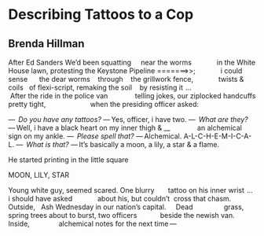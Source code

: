 # Describing Tattoos to a Cop
## Brenda Hillman
After Ed Sanders
We’d been squatting     near the worms
            in the White House lawn, protesting
the Keystone Pipeline =$=$=$=$=$=$=>>;
            i could sense      the dear worms
   through    the grillwork fence,
            twists & coils   of flexi-script, remaking
the soil    by resisting it    ...
                           After the ride in the police van
             telling jokes, our ziplocked handcuffs
pretty tight,
                      when the presiding officer asked:

—  _Do you have any tattoos?_
— Yes, officer, i have two.
—  _What are they?_
— Well, i have a black heart on my inner thigh & __
             an alchemical sign on my ankle.
—  _Please spell that?_
— Alchemical. A-L-C-H-E-M-I-C-A-L.
—  _What is that?_
— It’s basically a moon, a lily, a star & a flame.

He started printing in the little square

MOON, LILY, STAR


Young white guy, seemed scared. One blurry
      tattoo on his inner wrist    ...     i should have asked
            about his, but couldn’t
 cross that chasm.     Outside,   Ash
Wednesday in our nation’s capital.     Dead
               grass, spring trees
about to burst, two officers
           beside the newish van. Inside,
              alchemical notes for the next time —